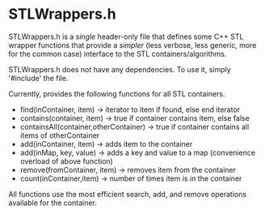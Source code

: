 STLWrappers.h
=============

STLWrappers.h is a *single* header-only file that defines some C++ STL wrapper functions that provide a *simpler* (less verbose, less generic, more for the common case) interface to the STL containers/algorithms.

STLWrappers.h does not have any dependencies. To use it, simply '#include' the file.

Currently, provides the following functions for all STL containers.
- find(inContainer, item) -> iterator to item if found, else end iterator
- contains(container, item) -> true if container contains item, else false
- containsAll(container,otherContainer) -> true if container contains all items of otherContainer
- add(inContainer, item) -> adds item to the container
- add(inMap, key, value) -> adds a key and value to a map (convenience overload of above function)
- remove(fromContainer, item) -> removes item from the container
- count(inContainer,item) -> number of times item is in the container

All functions use the most efficient search, add, and remove operations available for the container.